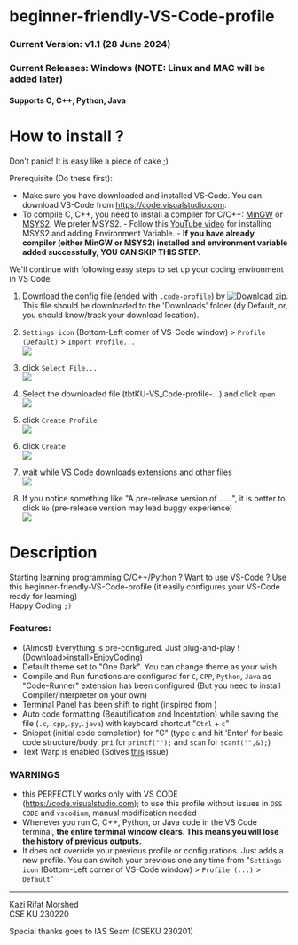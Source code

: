 # beginner-friendly-VS-Code-profile

### Current Version: v1.1 (28 June 2024)

### Current Releases: Windows (NOTE: Linux and MAC will be added later)

#### Supports C, C++, Python, Java

# How to install ?

Don't panic! It is easy like a piece of cake ;)

Prerequisite (Do these first):  
- Make sure you have downloaded and installed VS-Code. You can download VS-Code from https://code.visualstudio.com.  
- To compile C, C++, you need to install a compiler for C/C++: [MinGW]() or [MSYS2](https://www.msys2.org). We prefer MSYS2. - Follow this [YouTube video](https://youtu.be/hmlv-zgRFDs) for installing MSYS2 and adding Environment Variable. - **If you have already compiler (either MinGW or MSYS2) installed and environment variable added successfully, YOU CAN SKIP THIS STEP.**

We'll continue with following easy steps to set up your coding environment in VS Code.

1. Download the config file (ended with `.code-profile`) by [![Download zip](https://custom-icon-badges.demolab.com/badge/-Download-blue?style=for-the-badge&logo=download&logoColor=white "Download file")](https://github.com/KaziRifatMorshed/beginner-friendly-VS-Code-profile/releases/download/v1.1/tbtKU-VS_Code-profile-v1.1-Windows.code-profile). This file should be downloaded to the 'Downloads' folder (dy Default, or, you should know/track your download location).

2. `Settings icon` (Bottom-Left corner of VS-Code window) > `Profile (Default)` > `Import Profile...`  
   ![](/img/img1.png)

3. click `Select File...`  
   ![](/img/img2.png)

4. Select the downloaded file (tbtKU-VS_Code-profile-...) and click `open`  
   ![](/img/img3.png)

5. click `Create Profile`  
   ![](/img/img4.png)

6. click `Create`  
   ![](/img/img5.png)
7. wait while VS Code downloads extensions and other files  
   ![](/img/img6.png)

8. If you notice something like "A pre-release version of ......", it is better to click `No` (pre-release version may lead buggy experience)  
   ![](/img/img7.png)

<!-- --- -->

# Description

Starting learning programming C/C++/Python ? Want to use VS-Code ? Use this beginner-friendly-VS-Code-profile (it easily configures your VS-Code ready for learning)  
Happy Coding `;)`

### Features:

- (Almost) Everything is pre-configured. Just plug-and-play ! (Download>install>EnjoyCoding)
- Default theme set to "One Dark". You can change theme as your wish.
- Compile and Run functions are configured for `C`, `CPP`, `Python`, `Java` as "Code-Runner" extension has been configured (But you need to install Compiler/Interpreter on your own)
- Terminal Panel has been shift to right (inspired from )
- Auto code formatting (Beautification and Indentation) while saving the file (`.c`,`.cpp`,`.py`,`.java`) with keyboard shortcut "`Ctrl` + `c`"
- Snippet (initial code completion) for "C" (type `c` and hit 'Enter' for basic code structure/body, `pri` for `printf("");` and `scan` for `scanf("",&);`)
- Text Warp is enabled (Solves [this](https://www.google.com/url?sa=i&url=https%3A%2F%2Fstackoverflow.com%2Fquestions%2F31025502%2Fhow-can-i-switch-word-wrap-on-and-off-in-visual-studio-code&psig=AOvVaw05koewMaISImJONV6njPwX&ust=1719605582459000&source=images&cd=vfe&opi=89978449&ved=0CBEQjRxqFwoTCNjaspbM_IYDFQAAAAAdAAAAABAE) issue)

### WARNINGS

- this PERFECTLY works only with VS CODE (https://code.visualstudio.com); to use this profile without issues in `OSS CODE` and `vscodium`, manual modification needed
- Whenever you run C, C++, Python, or Java code in the VS Code terminal, **the entire terminal window clears. This means you will lose the history of previous outputs.**
- It does not override your previous profile or configurations. Just adds a new profile. You can switch your previous one any time from "`Settings icon` (Bottom-Left corner of VS-Code window) > `Profile (...)` > `Default`"

---

Kazi Rifat Morshed  
CSE KU 230220

Special thanks goes to IAS Seam (CSEKU 230201)
